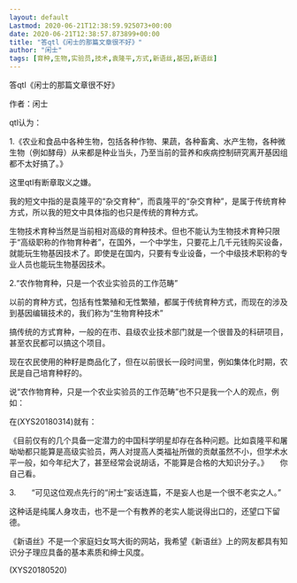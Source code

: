 ```yaml
---
layout: default
Lastmod: 2020-06-21T12:38:59.925073+00:00
date: 2020-06-21T12:38:57.873899+00:00
title: "答qtl《闲士的那篇文章很不好》"
author: "闲士"
tags: [育种,生物,实验员,技术,袁隆平,方式,新语丝,基因,新语丝]
---
```


答qtl《闲士的那篇文章很不好》

作者：闲士

qtl认为：

1.《农业和食品中各种生物，包括各种作物、果蔬，各种畜禽、水产生物，各种微生物（例如酵母）从来都是种业当头，乃至当前的营养和疾病控制研究离开基因组都不太好搞了。》

这里qtl有断章取义之嫌。

我的短文中指的是袁隆平的“杂交育种”，而袁隆平的“杂交育种”，是属于传统育种方式，所以我的短文中具体指的也只是传统的育种方式。

生物技术育种当然是当前相对高级的育种技术。但也不能认为生物技术育种只限于“高级职称的作物育种者”，在国外，一个中学生，只要花上几千元钱购买设备，就能玩生物基因技术了。即使是在国内，只要有专业设备，一个中级技术职称的专业人员也能玩生物基因技术。

2.“农作物育种，只是一个农业实验员的工作范畴”

以前的育种方式，包括有性繁殖和无性繁殖，都属于传统育种方式，而现在的涉及到基因编辑技术的，我们称为“生物育种技术”

搞传统的方式育种，一般的在市、县级农业技术部门就是一个很普及的科研项目，甚至农民都可以搞这个项目。

现在农民使用的种籽是商品化了，但在以前很长一段时间里，例如集体化时期，农民是自己培育种籽的。

说“农作物育种，只是一个农业实验员的工作范畴”也不只是我一个人的观点，例如：

在(XYS20180314)就有：

《目前仅有的几个具备一定潜力的中国科学明星却存在各种问题。比如袁隆平和屠呦呦都只能算是高级实验员，两人对提高人类福祉所做的贡献虽然不小，但学术水平一般，如今年纪大了，甚至经常会说胡话，不能算是合格的大知识分子。》　　你自己看。

3.　　“可见这位观点先行的“闲士”妄话连篇，不是妄人也是一个很不老实之人。”

这种话是纯属人身攻击，也不是一个有教养的老实人能说得出口的，还望口下留德。

《新语丝》不是一个家庭妇女骂大街的网站，我希望《新语丝》上的网友都具有知识分子理应具备的基本素质和绅士风度。

(XYS20180520)

